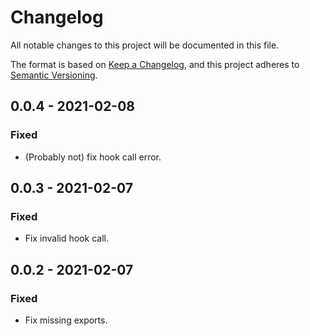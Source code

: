 # Changelog

All notable changes to this project will be documented in this file.

The format is based on [Keep a Changelog](https://keepachangelog.com/en/1.0.0/),
and this project adheres to [Semantic Versioning](https://semver.org/spec/v2.0.0.html).

## 0.0.4 - 2021-02-08

### Fixed
- (Probably not) fix hook call error.

## 0.0.3 - 2021-02-07

### Fixed

- Fix invalid hook call.

## 0.0.2 - 2021-02-07

### Fixed

- Fix missing exports.
